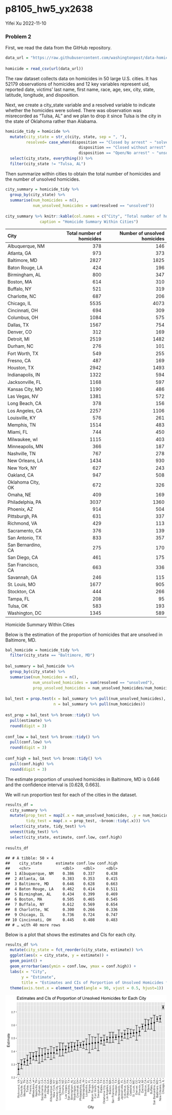 p8105_hw5_yx2638
================
Yifei Xu
2022-11-10

### Problem 2

First, we read the data from the GitHub repository.

``` r
data_url = "https://raw.githubusercontent.com/washingtonpost/data-homicides/master/homicide-data.csv"

homicide = read_csv(url(data_url)) 
```

The raw dataset collects data on homicides in 50 large U.S. cities. It
has 52179 observations of homicides and 12 key variables represent uid,
reported date, victims’ last name, first name, race, age, sex, city,
state, latitude, longitude, and disposition.

Next, we create a city_state variable and a resolved variable to
indicate whether the homicides were solved. There was observation was
misrecorded as “Tulsa, AL” and we plan to drop it since Tulsa is the
city in the state of Oklahoma rather than Alabama.

``` r
homicide_tidy = homicide %>%
  mutate(city_state = str_c(city, state, sep = ", "),
         resolved= case_when(disposition == "Closed by arrest" ~ "solved",
                                disposition == "Closed without arrest" ~ "unsolved",
                                disposition == "Open/No arrest" ~ "unsolved")) %>% 
  select(city_state, everything()) %>%
  filter(city_state != "Tulsa, AL")
```

Then summarize within cities to obtain the total number of homicides and
the number of unsolved homicides.

``` r
city_summary = homicide_tidy %>%
  group_by(city_state) %>%
  summarise(num_homicides = n(),
            num_unsolved_homicides = sum(resolved == "unsolved")) 

city_summary %>% knitr::kable(col.names = c("City", "Total number of homicides", "Number of unsolved homicides"),
               caption = "Homicide Summary Within Cities")
```

| City               | Total number of homicides | Number of unsolved homicides |
|:-------------------|--------------------------:|-----------------------------:|
| Albuquerque, NM    |                       378 |                          146 |
| Atlanta, GA        |                       973 |                          373 |
| Baltimore, MD      |                      2827 |                         1825 |
| Baton Rouge, LA    |                       424 |                          196 |
| Birmingham, AL     |                       800 |                          347 |
| Boston, MA         |                       614 |                          310 |
| Buffalo, NY        |                       521 |                          319 |
| Charlotte, NC      |                       687 |                          206 |
| Chicago, IL        |                      5535 |                         4073 |
| Cincinnati, OH     |                       694 |                          309 |
| Columbus, OH       |                      1084 |                          575 |
| Dallas, TX         |                      1567 |                          754 |
| Denver, CO         |                       312 |                          169 |
| Detroit, MI        |                      2519 |                         1482 |
| Durham, NC         |                       276 |                          101 |
| Fort Worth, TX     |                       549 |                          255 |
| Fresno, CA         |                       487 |                          169 |
| Houston, TX        |                      2942 |                         1493 |
| Indianapolis, IN   |                      1322 |                          594 |
| Jacksonville, FL   |                      1168 |                          597 |
| Kansas City, MO    |                      1190 |                          486 |
| Las Vegas, NV      |                      1381 |                          572 |
| Long Beach, CA     |                       378 |                          156 |
| Los Angeles, CA    |                      2257 |                         1106 |
| Louisville, KY     |                       576 |                          261 |
| Memphis, TN        |                      1514 |                          483 |
| Miami, FL          |                       744 |                          450 |
| Milwaukee, wI      |                      1115 |                          403 |
| Minneapolis, MN    |                       366 |                          187 |
| Nashville, TN      |                       767 |                          278 |
| New Orleans, LA    |                      1434 |                          930 |
| New York, NY       |                       627 |                          243 |
| Oakland, CA        |                       947 |                          508 |
| Oklahoma City, OK  |                       672 |                          326 |
| Omaha, NE          |                       409 |                          169 |
| Philadelphia, PA   |                      3037 |                         1360 |
| Phoenix, AZ        |                       914 |                          504 |
| Pittsburgh, PA     |                       631 |                          337 |
| Richmond, VA       |                       429 |                          113 |
| Sacramento, CA     |                       376 |                          139 |
| San Antonio, TX    |                       833 |                          357 |
| San Bernardino, CA |                       275 |                          170 |
| San Diego, CA      |                       461 |                          175 |
| San Francisco, CA  |                       663 |                          336 |
| Savannah, GA       |                       246 |                          115 |
| St. Louis, MO      |                      1677 |                          905 |
| Stockton, CA       |                       444 |                          266 |
| Tampa, FL          |                       208 |                           95 |
| Tulsa, OK          |                       583 |                          193 |
| Washington, DC     |                      1345 |                          589 |

Homicide Summary Within Cities

Below is the estimation of the proportion of homicides that are unsolved
in Baltimore, MD.

``` r
bal_homicide = homicide_tidy %>%
  filter(city_state == "Baltimore, MD")

bal_summary = bal_homicide %>%
  group_by(city_state) %>%
  summarise(num_homicides = n(),
            num_unsolved_homicides = sum(resolved == "unsolved"),
            prop_unsolved_homicides = num_unsolved_homicides/num_homicides) 

bal_test = prop.test(x = bal_summary %>% pull(num_unsolved_homicides),
                     n = bal_summary %>% pull(num_homicides))

est_prop = bal_test %>% broom::tidy() %>%
  pull(estimate) %>%
  round(digit = 3)

conf_low = bal_test %>% broom::tidy() %>%
  pull(conf.low) %>%
  round(digit = 3)

conf_high = bal_test %>% broom::tidy() %>%
  pull(conf.high) %>%
  round(digit = 3)
```

The estimate proportion of unsolved homicides in Baltimore, MD is 0.646
and the confidence interval is \[0.628, 0.663\].

We will run proportion test for each of the cities in the dataset.

``` r
results_df = 
  city_summary %>% 
  mutate(prop_test = map2(.x = num_unsolved_homicides, .y = num_homicides, ~prop.test(x = .x, n = .y)),
         tidy_test = map(.x = prop_test, ~broom::tidy(.x))) %>% 
  select(city_state, tidy_test) %>% 
  unnest(tidy_test) %>% 
  select(city_state, estimate, conf.low, conf.high)

results_df
```

    ## # A tibble: 50 × 4
    ##    city_state      estimate conf.low conf.high
    ##    <chr>              <dbl>    <dbl>     <dbl>
    ##  1 Albuquerque, NM    0.386    0.337     0.438
    ##  2 Atlanta, GA        0.383    0.353     0.415
    ##  3 Baltimore, MD      0.646    0.628     0.663
    ##  4 Baton Rouge, LA    0.462    0.414     0.511
    ##  5 Birmingham, AL     0.434    0.399     0.469
    ##  6 Boston, MA         0.505    0.465     0.545
    ##  7 Buffalo, NY        0.612    0.569     0.654
    ##  8 Charlotte, NC      0.300    0.266     0.336
    ##  9 Chicago, IL        0.736    0.724     0.747
    ## 10 Cincinnati, OH     0.445    0.408     0.483
    ## # … with 40 more rows

Below is a plot that shows the estimates and CIs for each city.

``` r
results_df %>%
  mutate(city_state = fct_reorder(city_state, estimate)) %>%
  ggplot(aes(x = city_state, y = estimate)) +
  geom_point() +
  geom_errorbar(aes(ymin = conf.low, ymax = conf.high)) +
  labs(x = "City",
       y = "Estimate",
       title = "Estimates and CIs of Porportion of Unsolved Homicides for Each City") +
  theme(axis.text.x = element_text(angle = 90, vjust = 0.5, hjust=1))
```

![](p8105_hw5_yx2638_files/figure-gfm/unnamed-chunk-6-1.png)<!-- -->
